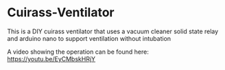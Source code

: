 # Cuirass-Ventilator
This is a DIY cuirass ventilator that uses a vacuum cleaner solid state relay and arduino nano to support ventilation without intubation

A video  showing the operation can be found here:
https://youtu.be/EyCMbskHRjY


